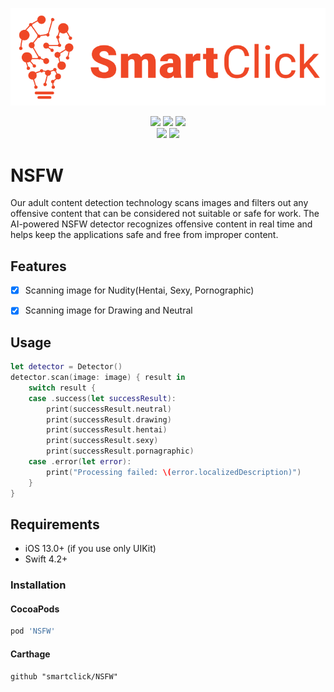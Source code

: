 <p align="center">
<img src="https://raw.githubusercontent.com/smartclick/NSFW/main/WebResources/SmartClick.png" alt="Smartclick" title="Smartclick" width="557"/>
</p>

<p align="center">
<a href="https://cocoapods.org/pods/NSFW"><img src="https://img.shields.io/cocoapods/v/NSFW.svg?style=flat"></a>
<a href="https://github.com/Carthage/Carthage/"><img src="https://img.shields.io/badge/Carthage-compatible-4BC51D.svg?style=flat"></a>
<a href="https://swift.org/package-manager/"><img src="https://img.shields.io/badge/SPM-supported-DE5C43.svg?style=flat"></a>
<br />
<a href="https://raw.githubusercontent.com/smartclick/NSFW/master/LICENSE"><img src="https://img.shields.io/cocoapods/l/Kingfisher.svg?style=flat"></a>
<a href="https://smartclick.ai/api/nsfw-detection/"><img src="https://img.shields.io/cocoapods/p/NSFW.svg?style=flat"></a>
</p>

# NSFW

Our adult content detection technology scans images and filters out any offensive content that can be considered not suitable or safe for work. The AI-powered NSFW detector recognizes offensive content in real time and helps keep the applications safe and free from improper content.

## Features

- [x] Scanning image for Nudity(Hentai, Sexy, Pornographic)
- [x] Scanning image for Drawing and Neutral


## Usage

```swift
let detector = Detector()
detector.scan(image: image) { result in    
    switch result {    
    case .success(let successResult):
        print(successResult.neutral)
        print(successResult.drawing)
        print(successResult.hentai)
        print(successResult.sexy)
        print(successResult.pornagraphic)                
    case .error(let error):
        print("Processing failed: \(error.localizedDescription)")
    }
}
```

## Requirements

- iOS 13.0+ (if you use only UIKit)
- Swift 4.2+

### Installation

#### CocoaPods

```ruby
pod 'NSFW'
```

#### Carthage

```
github "smartclick/NSFW"
```
